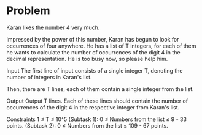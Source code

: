 # Problem
Karan likes the number 4 very much.

Impressed by the power of this number, Karan has begun to look for occurrences of four anywhere. He has a list of T integers, for each of them he wants to calculate the number of occurrences of the digit 4 in the decimal representation. He is too busy now, so please help him.

Input
The first line of input consists of a single integer T, denoting the number of integers in Karan's list.

Then, there are T lines, each of them contain a single integer from the list.

Output
Output T lines. Each of these lines should contain the number of occurrences of the digit 4 in the respective integer from Karan's list.

Constraints
1 ≤ T ≤ 10^5
(Subtask 1): 0 ≤ Numbers from the list ≤ 9 - 33 points.
(Subtask 2): 0 ≤ Numbers from the list ≤ 109 - 67 points.
